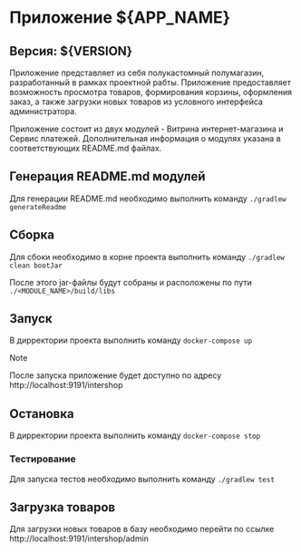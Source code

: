 # Приложение ${APP_NAME}
## Версия: ${VERSION}
Приложение представляет из себя полукастомный полумагазин, разработанный в рамках проектной рабты.
Приложение предоставляет возможность просмотра товаров, формирования корзины, оформления заказ, а также загрузки новых товаров из условного интерфейса администратора.

Приложение состоит из двух модулей - Витрина интернет-магазина и Сервис платежей. Дополнительная информация о модулях указана в соответствующих README.md файлах.

## Генерация README.md модулей
Для генерации README.md необходимо выполнить команду `./gradlew generateReadme`

## Сборка
Для сбоки необходимо в корне проекта выполнить команду    `./gradlew clean bootJar`

После этого jar-файлы будут собраны и расположены по пути `./<MODULE_NAME>/build/libs`

## Запуск
В дирректории проекта выполнить команду `docker-compose up`
> [!NOTE]
>После запуска приложение будет доступно по адресу http://localhost:9191/intershop

## Остановка
В дирректории проекта выполнить команду `docker-compose stop`

### Тестирование
Для запуска тестов необходимо выполнить команду `./gradlew test`

## Загрузка товаров
Для загрузки новых товаров в базу необходимо перейти по ссылке http://localhost:9191/intershop/admin